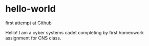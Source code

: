 # hello-world
first attempt at Github 

Hello! I am a cyber systems cadet completing by first homeowork assignment for CNS class. 
